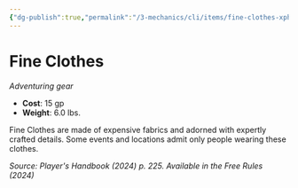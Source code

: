 ```yaml
---
{"dg-publish":true,"permalink":"/3-mechanics/cli/items/fine-clothes-xphb/","tags":["ttrpg-cli/compendium/src/5e/xphb","ttrpg-cli/item/gear/","ttrpg-cli/item/rarity/none"],"created":"2025-03-01T17:25:28.003-05:00","updated":"2025-03-01T18:44:36.643-05:00"}
---
```


# Fine Clothes
*Adventuring gear*  


- **Cost**: 15 gp
- **Weight**: 6.0 lbs.

Fine Clothes are made of expensive fabrics and adorned with expertly crafted details. Some events and locations admit only people wearing these clothes.

*Source: Player's Handbook (2024) p. 225. Available in the Free Rules (2024)*